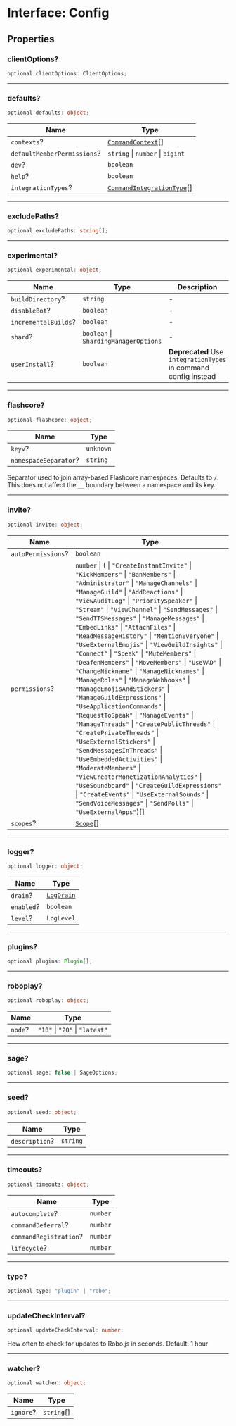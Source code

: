 # Interface: Config

## Properties

### clientOptions?

```ts
optional clientOptions: ClientOptions;
```

***

### defaults?

```ts
optional defaults: object;
```

| Name | Type |
| ------ | ------ |
| `contexts`? | [`CommandContext`](TypeAlias.CommandContext.md)[] |
| `defaultMemberPermissions`? | `string` \| `number` \| `bigint` |
| `dev`? | `boolean` |
| `help`? | `boolean` |
| `integrationTypes`? | [`CommandIntegrationType`](TypeAlias.CommandIntegrationType.md)[] |

***

### excludePaths?

```ts
optional excludePaths: string[];
```

***

### experimental?

```ts
optional experimental: object;
```

| Name | Type | Description |
| ------ | ------ | ------ |
| `buildDirectory`? | `string` | - |
| `disableBot`? | `boolean` | - |
| `incrementalBuilds`? | `boolean` | - |
| `shard`? | `boolean` \| `ShardingManagerOptions` | - |
| `userInstall`? | `boolean` | **Deprecated** Use `integrationTypes` in command config instead |

***

### flashcore?

```ts
optional flashcore: object;
```

| Name | Type |
| ------ | ------ |
| `keyv`? | `unknown` |
| `namespaceSeparator`? | `string` |

Separator used to join array-based Flashcore namespaces. Defaults to `/`. This does not affect the `__` boundary between a namespace and its key.

***

### invite?

```ts
optional invite: object;
```

| Name | Type |
| ------ | ------ |
| `autoPermissions`? | `boolean` |
| `permissions`? | `number` \| ( \| `"CreateInstantInvite"` \| `"KickMembers"` \| `"BanMembers"` \| `"Administrator"` \| `"ManageChannels"` \| `"ManageGuild"` \| `"AddReactions"` \| `"ViewAuditLog"` \| `"PrioritySpeaker"` \| `"Stream"` \| `"ViewChannel"` \| `"SendMessages"` \| `"SendTTSMessages"` \| `"ManageMessages"` \| `"EmbedLinks"` \| `"AttachFiles"` \| `"ReadMessageHistory"` \| `"MentionEveryone"` \| `"UseExternalEmojis"` \| `"ViewGuildInsights"` \| `"Connect"` \| `"Speak"` \| `"MuteMembers"` \| `"DeafenMembers"` \| `"MoveMembers"` \| `"UseVAD"` \| `"ChangeNickname"` \| `"ManageNicknames"` \| `"ManageRoles"` \| `"ManageWebhooks"` \| `"ManageEmojisAndStickers"` \| `"ManageGuildExpressions"` \| `"UseApplicationCommands"` \| `"RequestToSpeak"` \| `"ManageEvents"` \| `"ManageThreads"` \| `"CreatePublicThreads"` \| `"CreatePrivateThreads"` \| `"UseExternalStickers"` \| `"SendMessagesInThreads"` \| `"UseEmbeddedActivities"` \| `"ModerateMembers"` \| `"ViewCreatorMonetizationAnalytics"` \| `"UseSoundboard"` \| `"CreateGuildExpressions"` \| `"CreateEvents"` \| `"UseExternalSounds"` \| `"SendVoiceMessages"` \| `"SendPolls"` \| `"UseExternalApps"`)[] |
| `scopes`? | [`Scope`](TypeAlias.Scope.md)[] |

***

### logger?

```ts
optional logger: object;
```

| Name | Type |
| ------ | ------ |
| `drain`? | [`LogDrain`](TypeAlias.LogDrain.md) |
| `enabled`? | `boolean` |
| `level`? | `LogLevel` |

***

### plugins?

```ts
optional plugins: Plugin[];
```

***

### roboplay?

```ts
optional roboplay: object;
```

| Name | Type |
| ------ | ------ |
| `node`? | `"18"` \| `"20"` \| `"latest"` |

***

### sage?

```ts
optional sage: false | SageOptions;
```

***

### seed?

```ts
optional seed: object;
```

| Name | Type |
| ------ | ------ |
| `description`? | `string` |

***

### timeouts?

```ts
optional timeouts: object;
```

| Name | Type |
| ------ | ------ |
| `autocomplete`? | `number` |
| `commandDeferral`? | `number` |
| `commandRegistration`? | `number` |
| `lifecycle`? | `number` |

***

### type?

```ts
optional type: "plugin" | "robo";
```

***

### updateCheckInterval?

```ts
optional updateCheckInterval: number;
```

How often to check for updates to Robo.js in seconds. Default: 1 hour

***

### watcher?

```ts
optional watcher: object;
```

| Name | Type |
| ------ | ------ |
| `ignore`? | `string`[] |
